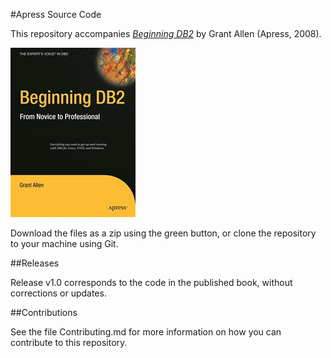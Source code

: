 #Apress Source Code

This repository accompanies [*Beginning DB2*](http://www.apress.com/9781590599426) by Grant Allen (Apress, 2008).

![Cover image](9781590599426.jpg)

Download the files as a zip using the green button, or clone the repository to your machine using Git.

##Releases

Release v1.0 corresponds to the code in the published book, without corrections or updates.

##Contributions

See the file Contributing.md for more information on how you can contribute to this repository.
